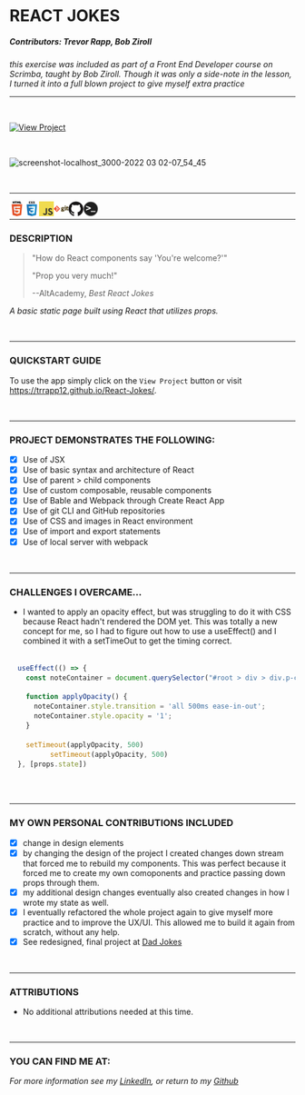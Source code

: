 
# REACT JOKES



##### Contributors: Trevor Rapp, Bob Ziroll

*this exercise was included as part of a Front End Developer course on Scrimba, taught by Bob Ziroll.  Though it was only a side-note in the lesson, I turned it into a full blown project to give myself extra practice*

---

<br>

[![View Project](https://user-images.githubusercontent.com/11747875/141705232-471a0b9c-ca45-4540-a1b6-740c5e1becbe.png)](https://trrapp12.github.io/React-Jokes/)

<br/>

![screenshot-localhost_3000-2022 03 02-07_54_45](https://user-images.githubusercontent.com/11747875/156386294-0178003b-a2e8-442a-a5e2-59beb3274268.png)

<br>

---

<img align="left" alt="HTML5" width="26px" src="https://raw.githubusercontent.com/github/explore/80688e429a7d4ef2fca1e82350fe8e3517d3494d/topics/html/html.png" />
<img align="left" alt="CSS3" width="26px" src="https://raw.githubusercontent.com/github/explore/80688e429a7d4ef2fca1e82350fe8e3517d3494d/topics/css/css.png" />
<img align="left" alt="JavaScript" width="26px" src="https://raw.githubusercontent.com/github/explore/80688e429a7d4ef2fca1e82350fe8e3517d3494d/topics/javascript/javascript.png" />
<img align="left" alt="Git" width="26px" src="https://raw.githubusercontent.com/github/explore/80688e429a7d4ef2fca1e82350fe8e3517d3494d/topics/git/git.png" />
<img align="left" alt="GitHub" width="26px" src="https://raw.githubusercontent.com/github/explore/78df643247d429f6cc873026c0622819ad797942/topics/github/github.png" />
<img align="left" alt="Terminal" width="26px" src="https://raw.githubusercontent.com/github/explore/80688e429a7d4ef2fca1e82350fe8e3517d3494d/topics/terminal/terminal.png" />

<br>

---

### DESCRIPTION

> "How do React components say 'You're welcome?'"
>
> "Prop you very much!"
>
> --AltAcademy, *Best React Jokes*


*A basic static page built using React that utilizes props.*

<br/>

---

### QUICKSTART GUIDE

To use the app simply click on the ```View Project``` button or visit <a href="https://trrapp12.github.io/React-Jokes)">https://trrapp12.github.io/React-Jokes/</a>. 

<br/>

---

### PROJECT DEMONSTRATES THE FOLLOWING:

- [x] Use of JSX
- [x] Use of basic syntax and architecture of React
- [x] Use of parent > child components
- [x] Use of custom composable, reusable components
- [x] Use of Bable and Webpack through Create React App
- [x] Use of git CLI and GitHub repositories
- [x] Use of CSS and images in React environment
- [x] Use of import and export statements
- [x] Use of local server with webpack

<br/>

---

### CHALLENGES I OVERCAME...

* I wanted to apply an opacity effect, but was struggling to do it with CSS because React hadn't rendered the DOM yet.  This was totally a new concept for me, so I had to figure out how to use a useEffect() and I combined it with a setTimeOut to get the timing correct.

```javascript  

  useEffect(() => {
    const noteContainer = document.querySelector("#root > div > div.p-container > div > div.joke-and-button-container > div > div")

    function applyOpacity() {
      noteContainer.style.transition = 'all 500ms ease-in-out';
      noteContainer.style.opacity = '1';
    }

    setTimeout(applyOpacity, 500)
          setTimeout(applyOpacity, 500)
  }, [props.state])
    
```

<br/>

---

### MY OWN PERSONAL CONTRIBUTIONS INCLUDED 

- [X] change in design elements
- [X] by changing the design of the project I created changes down stream that forced me to rebuild my components.  This was perfect because it forced me to create my own comoponents and practice passing down props through them.
- [X] my additional design changes eventually also created changes in how I wrote my state as well.
- [X] I eventually refactored the whole project again to give myself more practice and to improve the UX/UI.  This allowed me to build it again from scratch, without any help.
- [X] See redesigned, final project at <a href="https://tourmaline-medovik-1e81f3.netlify.app/">Dad Jokes</a>

<br/>

---

### ATTRIBUTIONS

* No additional attributions needed at this time.

<br/>

---

### YOU CAN FIND ME AT:

*For more information see my [LinkedIn](https://www.linkedin.com/in/trevor-rapp-042a1037), or return to my [Github](https://github.com/trrapp12)*



